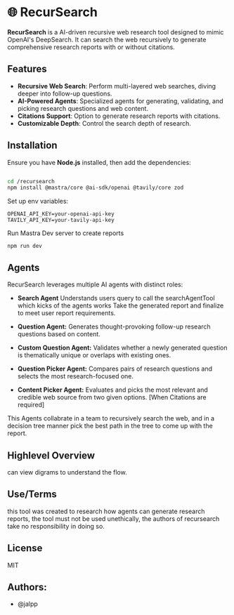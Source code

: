 # 🌐 RecurSearch

**RecurSearch** is a AI-driven recursive web research tool designed to mimic OpenAI's DeepSearch. It can search the web recursively to generate comprehensive research reports with or without citations.

## Features

- **Recursive Web Search**: Perform multi-layered web searches, diving deeper into follow-up questions.
- **AI-Powered Agents**: Specialized agents for generating, validating, and picking research questions and web content.
- **Citations Support**: Option to generate research reports with citations.
- **Customizable Depth**: Control the search depth of research.

## Installation

Ensure you have **Node.js** installed, then add the dependencies:

```bash

cd /recursearch
npm install @mastra/core @ai-sdk/openai @tavily/core zod
```

Set up env variables:

```
OPENAI_API_KEY=your-openai-api-key
TAVILY_API_KEY=your-tavily-api-key
```

Run Mastra Dev server to create reports

```
npm run dev

```

## Agents
RecurSearch leverages multiple AI agents with distinct roles:

- **Search Agent**
Understands users query to call the searchAgentTool which kicks of the agents works
Take the generated report and finalize to meet user report requirements.

- **Question Agent:**
Generates thought-provoking follow-up research questions based on content.

- **Custom Question Agent:**
Validates whether a newly generated question is thematically unique or overlaps with existing ones.

- **Question Picker Agent:**
Compares pairs of research questions and selects the most research-focused one.

- **Content Picker Agent:**
Evaluates and picks the most relevant and credible web source from two given options. [When Citations are required]

This Agents collabrate in a team to recursively search the web, and in a decision tree manner pick the best path in the tree to come up with the report.

## Highlevel Overview
can view digrams to understand the flow.

## Use/Terms

this tool was created to research how agents can generate research reports, the tool must not be used unethically, the authors of recursearch take no responsibility in doing so.

## License

MIT

## Authors:

- @jalpp











